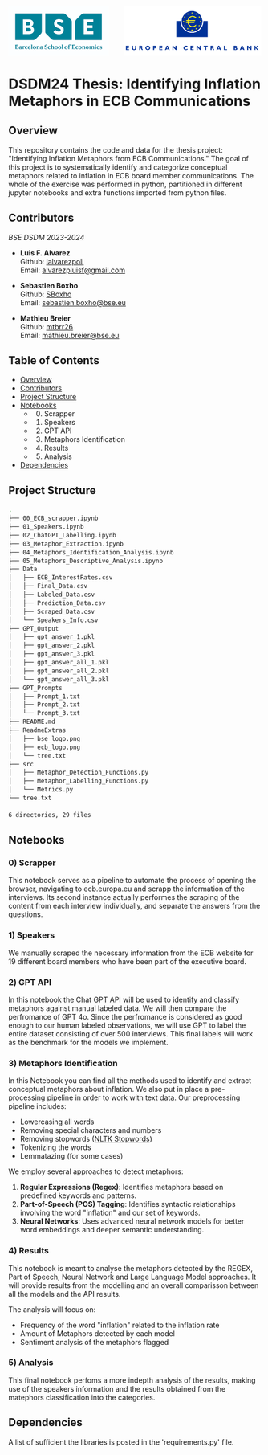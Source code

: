 <div style="display: flex; justify-content: space-between;">
    <img src="ReadmeExtras/bse_logo.png" alt="BSE Logo" width="200"/>
    <img src="ReadmeExtras/ecb_logo.png" alt="ECB Logo" width="274"/>
</div>

# DSDM24 Thesis: Identifying Inflation Metaphors in ECB Communications

## Overview

This repository contains the code and data for the thesis project: "Identifying Inflation Metaphors from ECB Communications." The goal of this project is to systematically identify and categorize conceptual metaphors related to inflation in ECB board member communications. The whole of the exercise was performed in python, partitioned in different jupyter notebooks and extra functions imported from python files.

## Contributors
*BSE DSDM 2023-2024*  
- **Luis F. Alvarez**  
  Github: [lalvarezpoli](https://github.com/lalvarezpoli)  
  Email: [alvarezpluisf@gmail.com](mailto:alvarezpluisf@gmail.com)

- **Sebastien Boxho**  
  Github: [SBoxho](https://github.com/SBoxho)  
  Email: [sebastien.boxho@bse.eu](mailto:sebastien.boxho@bse.eu)

- **Mathieu Breier**  
  Github: [mtbrr26](https://github.com/mtbrr26)  
  Email: [mathieu.breier@bse.eu](mailto:mathieu.breier@bse.eu)

  

## Table of Contents

- [Overview](#overview)
- [Contributors](#contributors)
- [Project Structure](#project-structure)
- [Notebooks](#notebooks)
  - 0) Scrapper
  - 1) Speakers
  - 2) GPT API
  - 3) Metaphors Identification
  - 4) Results
  - 5) Analysis
- [Dependencies](#dependencies)

    
## Project Structure
```bash
.
├── 00_ECB_scrapper.ipynb
├── 01_Speakers.ipynb
├── 02_ChatGPT_Labelling.ipynb
├── 03_Metaphor_Extraction.ipynb
├── 04_Metaphors_Identification_Analysis.ipynb
├── 05_Metaphors_Descriptive_Analysis.ipynb
├── Data
│   ├── ECB_InterestRates.csv
│   ├── Final_Data.csv
│   ├── Labeled_Data.csv
│   ├── Prediction_Data.csv
│   ├── Scraped_Data.csv
│   └── Speakers_Info.csv
├── GPT_Output
│   ├── gpt_answer_1.pkl
│   ├── gpt_answer_2.pkl
│   ├── gpt_answer_3.pkl
│   ├── gpt_answer_all_1.pkl
│   ├── gpt_answer_all_2.pkl
│   └── gpt_answer_all_3.pkl
├── GPT_Prompts
│   ├── Prompt_1.txt
│   ├── Prompt_2.txt
│   └── Prompt_3.txt
├── README.md
├── ReadmeExtras
│   ├── bse_logo.png
│   ├── ecb_logo.png
│   └── tree.txt
├── src
│   ├── Metaphor_Detection_Functions.py
│   ├── Metaphor_Labelling_Functions.py
│   └── Metrics.py
└── tree.txt

6 directories, 29 files
```


## Notebooks

### 0) Scrapper
This notebook serves as a pipeline to automate the process of opening the browser, navigating to ecb.europa.eu and scrapp the information of the interviews. Its second instance actually performes the scraping of the content from each interview individually, and separate the answers from the questions.

### 1) Speakers
We manually scraped the necessary information from the ECB website for 19 different board members who have been part of the executive board. 

### 2) GPT API
In this notebook the Chat GPT API will be used to identify and classify metaphors against manual labeled data. We will then compare the perfromance of GPT 4o. Since the perfromance is considered as good enough to our human labeled observations, we will use GPT to label the entire dataset consisting of over 500 interviews. This final labels will work as the benchmark for the models we implement.

### 3) Metaphors Identification
In this Notebook you can find all the methods used to identify and extract conceptual metaphors about inflation. We also put in place a pre-processing pipeline in order to work with text data. Our preprocessing pipeline includes:
- Lowercasing all words
- Removing special characters and numbers
- Removing stopwords ([NLTK Stopwords](https://www.nltk.org/search.html?q=stopwords))
- Tokenizing the words
- Lemmatazing (for some cases)

We employ several approaches to detect metaphors:
1. **Regular Expressions (Regex)**: Identifies metaphors based on predefined keywords and patterns.
2. **Part-of-Speech (POS) Tagging**: Identifies syntactic relationships involving the word "inflation" and our set of keywords.
3. **Neural Networks**: Uses advanced neural network models for better word embeddings and deeper semantic understanding.




### 4) Results
This notebook is meant to analyse the metaphors detected by the REGEX, Part of Speech, Neural Network and Large Language Model approaches. It will provide results from the modelling and an overall comparisson between all the models and the API results.

The analysis will focus on:
- Frequency of the word "inflation" related to the inflation rate
- Amount of Metaphors detected by each model
- Sentiment analysis of the metaphors flagged

### 5) Analysis
This final notebook perfoms a more indepth analysis of the results, making use of the speakers information and the results obtained from the matephors classification into the categories.

## Dependencies
A list of sufficient the libraries is posted in the 'requirements.py' file. 
